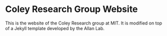 # Coley Research Group Website

This is the website of the Coley Research group at MIT. It is modified on top of a Jekyll template developed by the Allan Lab.

